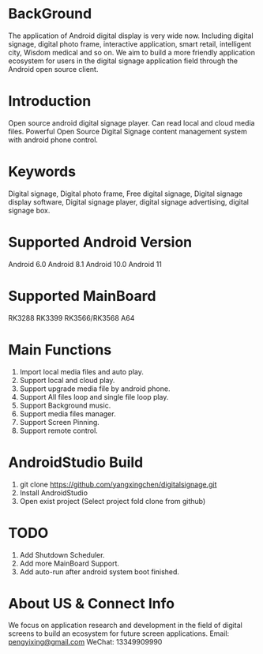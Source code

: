# BackGround
The application of Android digital display is very wide now. Including digital signage, digital photo frame, interactive application, smart retail, intelligent city, Wisdom medical and so on. We aim to build a more friendly application ecosystem for users in the digital signage application field through the Android open source client.

# Introduction
Open source android digital signage player. Can read local and cloud media files. Powerful Open Source Digital Signage content management system with android phone control.

# Keywords
Digital signage, Digital photo frame, Free digital signage, Digital signage display software, Digital signage player, digital signage advertising, digital signage box.

# Supported Android Version
Android 6.0
Android 8.1
Android 10.0
Android 11

# Supported MainBoard
RK3288
RK3399
RK3566/RK3568
A64

# Main Functions
1. Import local media files and auto play.
2. Support local and cloud play.
3. Support upgrade media file by android phone.
4. Support All files loop and single file loop play.
5. Support Background music.
6. Support media files manager.
7. Support Screen Pinning.
8. Support remote control.

# AndroidStudio Build
1. git clone https://github.com/yangxingchen/digitalsignage.git
2. Install AndroidStudio
3. Open exist project (Select project fold clone from github)

# TODO
1. Add Shutdown Scheduler.
2. Add more MainBoard Support.
3. Add auto-run after android system boot finished.

# About US & Connect Info
We focus on application research and development in the field of digital screens to build an ecosystem for future screen applications.
Email:  pengyixing@gmail.com
WeChat: 13349909990